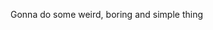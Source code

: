 Gonna do some weird, boring and simple thing
<!---
VexTheNewbie/VexTheNewbie is a ✨ special ✨ repository because its `README.md` (this file) appears on your GitHub profile.
You can click the Preview link to take a look at your changes.
--->
